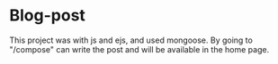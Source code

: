 # Blog-post
This project was with js and ejs, and used mongoose. By going to "/compose" can write the post and will be available in the home page. 
